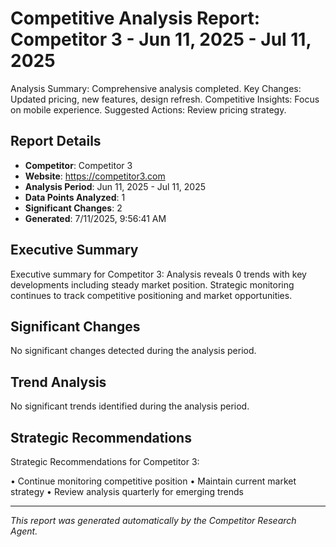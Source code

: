 # Competitive Analysis Report: Competitor 3 - Jun 11, 2025 - Jul 11, 2025

Analysis Summary: Comprehensive analysis completed.
Key Changes: Updated pricing, new features, design refresh.
Competitive Insights: Focus on mobile experience.
Suggested Actions: Review pricing strategy.

## Report Details

- **Competitor**: Competitor 3
- **Website**: https://competitor3.com
- **Analysis Period**: Jun 11, 2025 - Jul 11, 2025
- **Data Points Analyzed**: 1
- **Significant Changes**: 2
- **Generated**: 7/11/2025, 9:56:41 AM

## Executive Summary

Executive summary for Competitor 3: Analysis reveals 0 trends with key developments including steady market position. Strategic monitoring continues to track competitive positioning and market opportunities.

## Significant Changes

No significant changes detected during the analysis period.

## Trend Analysis

No significant trends identified during the analysis period.

## Strategic Recommendations

Strategic Recommendations for Competitor 3:

• Continue monitoring competitive position
• Maintain current market strategy
• Review analysis quarterly for emerging trends

---

*This report was generated automatically by the Competitor Research Agent.*
